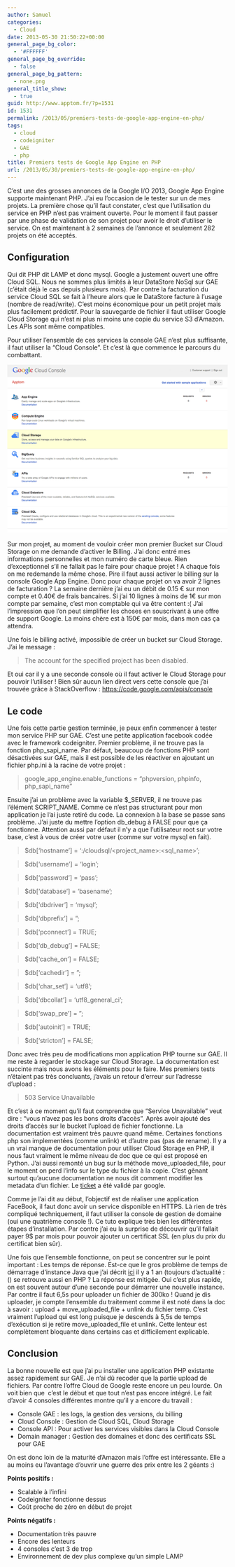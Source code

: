 ```yaml
---
author: Samuel
categories:
  - Cloud
date: 2013-05-30 21:50:22+00:00
general_page_bg_color:
  - '#FFFFFF'
general_page_bg_override:
  - false
general_page_bg_pattern:
  - none.png
general_title_show:
  - true
guid: http://www.apptom.fr/?p=1531
id: 1531
permalink: /2013/05/premiers-tests-de-google-app-engine-en-php/
tags:
  - cloud
  - codeigniter
  - GAE
  - php
title: Premiers tests de Google App Engine en PHP
url: /2013/05/30/premiers-tests-de-google-app-engine-en-php/
---
```


C&#8217;est une des grosses annonces de la Google I/O 2013, Google App Engine supporte maintenant PHP. J&#8217;ai eu l&#8217;occasion de le tester sur un de mes projets. La première chose qu&#8217;il faut constater, c&#8217;est que l&#8217;utilisation du service en PHP n&#8217;est pas vraiment ouverte. Pour le moment il faut passer par une phase de validation de son projet pour avoir le droit d&#8217;utiliser le service. On est maintenant à 2 semaines de l&#8217;annonce et seulement 282 projets on été acceptés.

## Configuration

Qui dit PHP dit LAMP et donc mysql. Google a justement ouvert une offre Cloud SQL. Nous ne sommes plus limités à leur DataStore NoSql sur GAE (c&#8217;était déjà le cas depuis plusieurs mois). Par contre la facturation du service Cloud SQL se fait à l&#8217;heure alors que le DataStore facture à l&#8217;usage (nombre de read/write). C&#8217;est moins économique pour un petit projet mais plus facilement prédictif. Pour la sauvegarde de fichier il faut utiliser Google Cloud Storage qui n&#8217;est ni plus ni moins une copie du service S3 d&#8217;Amazon. Les APIs sont même compatibles.
  
Pour utiliser l&#8217;ensemble de ces services la console GAE n&#8217;est plus suffisante, il faut utiliser la &#8220;Cloud Console&#8221;. Et c&#8217;est là que commence le parcours du combattant.

![SNS](/images/uploads/2013/05/Console.png)

<p style="text-align: left;">
  Sur mon projet, au moment de vouloir créer mon premier Bucket sur Cloud Storage on me demande d&#8217;activer le Billing. J&#8217;ai donc entré mes informations personnelles et mon numéro de carte bleue. Rien d&#8217;exceptionnel s&#8217;il ne fallait pas le faire pour chaque projet ! A chaque fois on me redemande la même chose. Pire il faut aussi activer le billing sur la console Google App Engine. Donc pour chaque projet on va avoir 2 lignes de facturation ? La semaine dernière j&#8217;ai eu un débit de 0.15 € sur mon compte et 0.40€ de frais bancaires. Si j&#8217;ai 10 lignes à moins de 1€ sur mon compte par semaine, c&#8217;est mon comptable qui va être content :( J&#8217;ai l&#8217;impression que l&#8217;on peut simplifier les choses en souscrivant à une offre de support Google. La moins chère est à 150€ par mois, dans mon cas ça attendra.
</p>

<p style="text-align: left;">
  Une fois le billing activé, impossible de créer un bucket sur Cloud Storage. J&#8217;ai le message :
</p>

> <p style="text-align: left;">
>   The account for the specified project has been disabled.
> </p>

<p style="text-align: left;">
  Et oui car il y a une seconde console où il faut activer le Cloud Storage pour pouvoir l&#8217;utiliser ! Bien sûr aucun lien direct vers cette console que j&#8217;ai trouvée grâce à StackOverflow : <a href="https://code.google.com/apis/console">https://code.google.com/apis/console</a>
</p>

<h2 style="text-align: left;">
  Le code
</h2>

<p style="text-align: left;">
  Une fois cette partie gestion terminée, je peux enfin commencer à tester mon service PHP sur GAE. C&#8217;est une petite application facebook codée avec le framework codeigniter. Premier problème, il ne trouve pas la fonction php_sapi_name. Par défaut, beaucoup de fonctions PHP sont désactivées sur GAE, mais il est possible de les réactiver en ajoutant un fichier php.ini à la racine de votre projet :
</p>

> <p style="text-align: left;">
>   google_app_engine.enable_functions = &#8220;phpversion, phpinfo, php_sapi_name&#8221;
> </p>

<p style="text-align: left;">
  Ensuite j&#8217;ai un problème avec la variable $_SERVER, il ne trouve pas l&#8217;élément SCRIPT_NAME. Comme ce n&#8217;est pas structurant pour mon application je l&#8217;ai juste retiré du code. La connexion à la base se passe sans problème. J&#8217;ai juste du mettre l&#8217;option db_debug à FALSE pour que ça fonctionne. Attention aussi par défaut il n&#8217;y a que l&#8217;utilisateur root sur votre base, c&#8217;est à vous de créer votre user (comme sur votre mysql en fait).
</p>

> $db[&#8216;hostname&#8217;] = &#8216;:/cloudsql/<project\_name>:<sql\_name>&#8217;;
  
> $db[&#8216;username&#8217;] = &#8216;login&#8217;;
  
> $db[&#8216;password&#8217;] = &#8216;pass&#8217;;
  
> $db[&#8216;database&#8217;] = &#8216;basename&#8217;;
  
> $db[&#8216;dbdriver&#8217;] = &#8216;mysql&#8217;;
  
> $db[&#8216;dbprefix&#8217;] = &#8221;;
  
> $db[&#8216;pconnect&#8217;] = TRUE;
  
> $db[&#8216;db_debug&#8217;] = FALSE;
  
> $db[&#8216;cache_on&#8217;] = FALSE;
  
> $db[&#8216;cachedir&#8217;] = &#8221;;
  
> $db[&#8216;char_set&#8217;] = &#8216;utf8&#8217;;
  
> $db[&#8216;dbcollat&#8217;] = &#8216;utf8\_general\_ci&#8217;;
  
> $db[&#8216;swap_pre&#8217;] = &#8221;;
  
> $db[&#8216;autoinit&#8217;] = TRUE;
  
> $db[&#8216;stricton&#8217;] = FALSE;

Donc avec très peu de modifications mon application PHP tourne sur GAE. Il me reste à regarder le stockage sur Cloud Storage. La documentation est succinte mais nous avons les éléments pour le faire. Mes premiers tests n&#8217;étaient pas très concluants, j&#8217;avais un retour d&#8217;erreur sur l&#8217;adresse d&#8217;upload :

> 503 Service Unavailable

Et c&#8217;est à ce moment qu&#8217;il faut comprendre que &#8220;Service Unavailable&#8221; veut dire : &#8220;vous n&#8217;avez pas les bons droits d&#8217;accès&#8221;. Après avoir ajouté des droits d&#8217;accès sur le bucket l&#8217;upload de fichier fonctionne. La documentation est vraiment très pauvre quand même. Certaines fonctions php son implementées (comme unlink) et d&#8217;autre pas (pas de rename). Il y a un vrai manque de documentation pour utiliser Cloud Storage en PHP, il nous faut vraiment le même niveau de doc que ce qui est proposé en Python. J&#8217;ai aussi remonté un bug sur la méthode move\_uploaded\_file, pour le moment on perd l&#8217;info sur le type du fichier à la copie. C&#8217;est gênant surtout qu&#8217;aucune documentation ne nous dit comment modifier les metadata d&#8217;un fichier. Le [ticket](https://code.google.com/p/googleappengine/issues/detail?id=9407) a été validé par google.

Comme je l&#8217;ai dit au début, l&#8217;objectif est de réaliser une application FaceBook, il faut donc avoir un service disponible en HTTPS. Là rien de très compliqué techniquement, il faut utiliser la console de gestion de domaine (oui une quatrième console !). Ce tuto explique très bien les différentes étapes d&#8217;installation. Par contre j&#8217;ai eu la surprise de découvrir qu&#8217;il fallait payer 9$ par mois pour pouvoir ajouter un certificat SSL (en plus du prix du certificat bien sûr).

Une fois que l&#8217;ensemble fonctionne, on peut se concentrer sur le point important : Les temps de réponse. Est-ce que le gros problème de temps de démarrage d&#8217;instance Java que j&#8217;ai décrit [ici](/2012/07/google-app-engine-suite/) il y a 1 an (toujours d&#8217;actualité  :() se retrouve aussi en PHP ? La réponse est mitigée. Oui c&#8217;est plus rapide, on est souvent autour d&#8217;une seconde pour démarrer une nouvelle instance. Par contre il faut 6,5s pour uploader un fichier de 300ko ! Quand je dis uploader, je compte l&#8217;ensemble du traitement comme il est noté dans la doc à savoir : upload + move\_uploaded\_file + unlink du fichier temp. C&#8217;est vraiment l&#8217;upload qui est long puisque je descends à 5,5s de temps d&#8217;exécution si je retire move\_uploaded\_file et unlink. Cette lenteur est complètement bloquante dans certains cas et difficilement explicable.

## Conclusion

La bonne nouvelle est que j&#8217;ai pu installer une application PHP existante assez rapidement sur GAE. Je n&#8217;ai dû recoder que la partie upload de fichiers. Par contre l&#8217;offre Cloud de Google reste encore un peu lourde. On voit bien que  c&#8217;est le début et que tout n&#8217;est pas encore intégré. Le fait d&#8217;avoir 4 consoles différentes montre qu&#8217;il y a encore du travail :

  * Console GAE : les logs, la gestion des versions, du billing
  * Cloud Console : Gestion de Cloud SQL, Cloud Storage
  * Console API : Pour activer les services visibles dans la Cloud Console
  * Domain manager : Gestion des domaines et donc des certificats SSL pour GAE

On est donc loin de la maturité d&#8217;Amazon mais l&#8217;offre est intéressante. Elle a au moins eu l&#8217;avantage d&#8217;ouvrir une guerre des prix entre les 2 géants :)

**Points positifs :**

  * Scalable à l&#8217;infini
  * Codeigniter fonctionne dessus
  * Coût proche de zéro en début de projet

**Points négatifs :**

  * Documentation très pauvre
  * Encore des lenteurs
  * 4 consoles c&#8217;est 3 de trop
  * Environnement de dev plus complexe qu&#8217;un simple LAMP